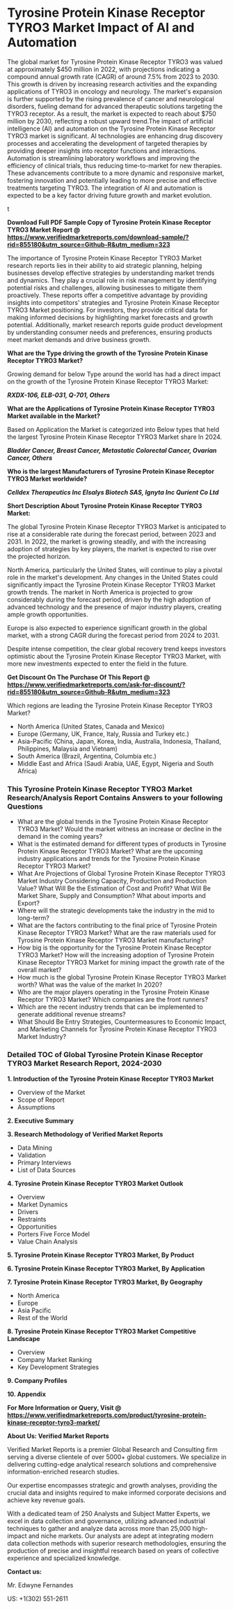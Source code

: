 <meta name="title" content="Global Tyrosine Protein Kinase Receptor TYRO3 Market Impact of AI and Automation"><meta name="description" content="The global market for Tyrosine Protein Kinase Receptor TYRO3 was valued at approximately $450 million in 2022, with projections indicating a compound annual growth rat"><meta name="title" content="Tyrosine Protein Kinase Receptor TYRO3 Market Size, Share, Scope, Trends, Growth, Opportunities, Analysis, Forecast"><h1>Tyrosine Protein Kinase Receptor TYRO3 Market Impact of AI and Automation</h1><p>The global market for Tyrosine Protein Kinase Receptor TYRO3 was valued at approximately $450 million in 2022, with projections indicating a compound annual growth rate (CAGR) of around 7.5% from 2023 to 2030. This growth is driven by increasing research activities and the expanding applications of TYRO3 in oncology and neurology. The market's expansion is further supported by the rising prevalence of cancer and neurological disorders, fueling demand for advanced therapeutic solutions targeting the TYRO3 receptor. As a result, the market is expected to reach about $750 million by 2030, reflecting a robust upward trend.The impact of artificial intelligence (AI) and automation on the Tyrosine Protein Kinase Receptor TYRO3 market is significant. AI technologies are enhancing drug discovery processes and accelerating the development of targeted therapies by providing deeper insights into receptor functions and interactions. Automation is streamlining laboratory workflows and improving the efficiency of clinical trials, thus reducing time-to-market for new therapies. These advancements contribute to a more dynamic and responsive market, fostering innovation and potentially leading to more precise and effective treatments targeting TYRO3. The integration of AI and automation is expected to be a key factor driving future growth and market evolution.</p>t</p><p id="" class=""><strong>Download Full PDF Sample Copy of Tyrosine Protein Kinase Receptor TYRO3 Market Report @ <a href="https://www.verifiedmarketreports.com/download-sample/?rid=855180&utm_source=Github-R&utm_medium=323" target="_blank">https://www.verifiedmarketreports.com/download-sample/?rid=855180&utm_source=Github-R&utm_medium=323</a></strong></p><p>The importance of&nbsp;Tyrosine Protein Kinase Receptor TYRO3 Market research reports lies in their ability to aid strategic planning, helping businesses develop effective strategies by understanding market trends and dynamics. They play a crucial role in risk management by identifying potential risks and challenges, allowing businesses to mitigate them proactively. These reports offer a competitive advantage by providing insights into competitors' strategies and Tyrosine Protein Kinase Receptor TYRO3 Market positioning. For investors, they provide critical data for making informed decisions by highlighting market forecasts and growth potential. Additionally, market research reports guide product development by understanding consumer needs and preferences, ensuring products meet market demands and drive business growth.</p><p><strong>What are the&nbsp;Type driving the growth of the Tyrosine Protein Kinase Receptor TYRO3 Market?</strong></p><p id="" class="">Growing demand for below Type around the world has had a direct impact on the growth of the Tyrosine Protein Kinase Receptor TYRO3 Market:</p><em><strong>RXDX-106, ELB-031, Q-701, Others</strong></em></p><strong>What are the&nbsp;Applications&nbsp;of Tyrosine Protein Kinase Receptor TYRO3 Market available in the Market?</strong></p><p id="" class="">Based on Application the Market is categorized into Below types that held the largest Tyrosine Protein Kinase Receptor TYRO3 Market share In 2024.</p><em><strong>Bladder Cancer, Breast Cancer, Metastatic Colorectal Cancer, Ovarian Cancer, Others</strong></em></p><strong>Who is the largest Manufacturers of Tyrosine Protein Kinase Receptor TYRO3 Market worldwide?</strong></p><p><em><strong>Celldex Therapeutics Inc Elsalys Biotech SAS, Ignyta Inc Qurient Co Ltd</strong></em></p><p id="" class=""><strong>Short Description About Tyrosine Protein Kinase Receptor TYRO3 Market:</strong></p><p>The global Tyrosine Protein Kinase Receptor TYRO3 Market is anticipated to rise at a considerable rate during the forecast period, between 2023 and 2031. In 2022, the market is growing steadily, and with the increasing adoption of strategies by key players, the market is expected to rise over the projected horizon.</p><p>North America, particularly the United States, will continue to play a pivotal role in the market's development. Any changes in the United States could significantly impact the Tyrosine Protein Kinase Receptor TYRO3 Market growth trends. The market in North America is projected to grow considerably during the forecast period, driven by the high adoption of advanced technology and the presence of major industry players, creating ample growth opportunities.</p><p>Europe is also expected to experience significant growth in the global market, with a strong CAGR during the forecast period from 2024 to 2031.</p><p>Despite intense competition, the clear global recovery trend keeps investors optimistic about the Tyrosine Protein Kinase Receptor TYRO3 Market, with more new investments expected to enter the field in the future.</p><p id="" class=""><strong>Get Discount On The Purchase Of This Report @ <a href="https://www.verifiedmarketreports.com/ask-for-discount/?rid=855180&utm_source=Github-R&utm_medium=323" target="_blank">https://www.verifiedmarketreports.com/ask-for-discount/?rid=855180&utm_source=Github-R&utm_medium=323</a></strong></p>Which regions are leading the Tyrosine Protein Kinase Receptor TYRO3 Market?</p><ul><li>North America (United States, Canada and Mexico)</li><li>Europe (Germany, UK, France, Italy, Russia and Turkey etc.)</li><li>Asia-Pacific (China, Japan, Korea, India, Australia, Indonesia, Thailand, Philippines, Malaysia and Vietnam)</li><li>South America (Brazil, Argentina, Columbia etc.)</li><li>Middle East and Africa (Saudi Arabia, UAE, Egypt, Nigeria and South Africa)</li></ul><h3 id="" class="">This Tyrosine Protein Kinase Receptor TYRO3 Market Research/Analysis Report Contains Answers to your following Questions</h3><ul><li>What are the global trends in the Tyrosine Protein Kinase Receptor TYRO3 Market? Would the market witness an increase or decline in the demand in the coming years?</li><li>What is the estimated demand for different types of products in Tyrosine Protein Kinase Receptor TYRO3 Market? What are the upcoming industry applications and trends for the Tyrosine Protein Kinase Receptor TYRO3 Market?</li><li>What Are Projections of Global Tyrosine Protein Kinase Receptor TYRO3 Market Industry Considering Capacity, Production and Production Value? What Will Be the Estimation of Cost and Profit? What Will Be Market Share, Supply and Consumption? What about imports and Export?</li><li>Where will the strategic developments take the industry in the mid to long-term?</li><li>What are the factors contributing to the final price of Tyrosine Protein Kinase Receptor TYRO3 Market? What are the raw materials used for Tyrosine Protein Kinase Receptor TYRO3 Market manufacturing?</li><li>How big is the opportunity for the Tyrosine Protein Kinase Receptor TYRO3 Market? How will the increasing adoption of Tyrosine Protein Kinase Receptor TYRO3 Market for mining impact the growth rate of the overall market?</li><li>How much is the global Tyrosine Protein Kinase Receptor TYRO3 Market worth? What was the value of the market In 2020?</li><li>Who are the major players operating in the Tyrosine Protein Kinase Receptor TYRO3 Market? Which companies are the front runners?</li><li>Which are the recent industry trends that can be implemented to generate additional revenue streams?</li><li>What Should Be Entry Strategies, Countermeasures to Economic Impact, and Marketing Channels for Tyrosine Protein Kinase Receptor TYRO3 Market Industry?</li></ul><h3 id="" class="">Detailed TOC of Global Tyrosine Protein Kinase Receptor TYRO3 Market Research Report, 2024-2030</h3><p id="" class=""><strong>1. Introduction of the Tyrosine Protein Kinase Receptor TYRO3 Market</strong></p><ul><li>Overview of the Market</li><li>Scope of Report</li><li>Assumptions</li></ul><p id="" class=""><strong>2. Executive Summary</strong></p><p id="" class=""><strong>3. Research Methodology of Verified Market Reports</strong></p><ul><li>Data Mining</li><li>Validation</li><li>Primary Interviews</li><li>List of Data Sources</li></ul><p id="" class=""><strong>4. Tyrosine Protein Kinase Receptor TYRO3 Market Outlook</strong></p><ul><li>Overview</li><li>Market Dynamics</li><li>Drivers</li><li>Restraints</li><li>Opportunities</li><li>Porters Five Force Model</li><li>Value Chain Analysis</li></ul><p id="" class=""><strong>5. Tyrosine Protein Kinase Receptor TYRO3 Market, By Product</strong></p><p id="" class=""><strong>6. Tyrosine Protein Kinase Receptor TYRO3 Market, By Application</strong></p><p id="" class=""><strong>7. Tyrosine Protein Kinase Receptor TYRO3 Market, By Geography</strong></p><ul><li>North America</li><li>Europe</li><li>Asia Pacific</li><li>Rest of the World</li></ul><p id="" class=""><strong>8. Tyrosine Protein Kinase Receptor TYRO3 Market Competitive Landscape</strong></p><ul><li>Overview</li><li>Company Market Ranking</li><li>Key Development Strategies</li></ul><p id="" class=""><strong>9. Company Profiles</strong></p><p id="" class=""><strong>10. Appendix</strong></p><p id="" class=""><strong>For More Information or Query, Visit @ <a href="https://www.verifiedmarketreports.com/product/tyrosine-protein-kinase-receptor-tyro3-market/" target="_blank">https://www.verifiedmarketreports.com/product/tyrosine-protein-kinase-receptor-tyro3-market/</a></strong></p><p id="" class=""><strong>About Us: Verified Market Reports</strong></p><p id="" class="">Verified Market Reports is a premier Global Research and Consulting firm serving a diverse clientele of over 5000+ global customers. We specialize in delivering cutting-edge analytical research solutions and comprehensive information-enriched research studies.</p><p id="" class="">Our expertise encompasses strategic and growth analyses, providing the crucial data and insights required to make informed corporate decisions and achieve key revenue goals.</p><p id="" class="">With a dedicated team of 250 Analysts and Subject Matter Experts, we excel in data collection and governance, utilizing advanced industrial techniques to gather and analyze data across more than 25,000 high-impact and niche markets. Our analysts are adept at integrating modern data collection methods with superior research methodologies, ensuring the production of precise and insightful research based on years of collective experience and specialized knowledge.</p><p id="" class=""><strong>Contact us:</strong></p><p id="" class="">Mr. Edwyne Fernandes</p><p id="" class="">US: +1(302) 551-2611</p>